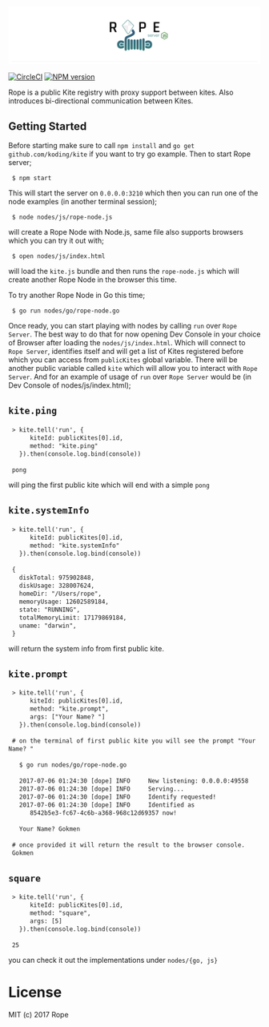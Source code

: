 ![](https://raw.githubusercontent.com/ropelive/press/master/banners/rope-server-js.png)

[![CircleCI](https://circleci.com/gh/ropelive/server/tree/master.svg?style=svg)](https://circleci.com/gh/ropelive/server/tree/master)
[![NPM version](https://img.shields.io/npm/v/@rope/server.svg?style=flat-square)](https://www.npmjs.com/package/@rope/server)

Rope is a public Kite registry with proxy support between kites. Also
introduces bi-directional communication between Kites.

Getting Started
---------------

Before starting make sure to call `npm install` and
`go get github.com/koding/kite` if you want to try go example.
Then to start Rope server;

```
 $ npm start
```

This will start the server on `0.0.0.0:3210` which then you can run one of
the node examples (in another terminal session);

```
 $ node nodes/js/rope-node.js
```

will create a Rope Node with Node.js, same file also supports browsers which
you can try it out with;

```
 $ open nodes/js/index.html
```

will load the `kite.js` bundle and then runs the `rope-node.js` which will
create another Rope Node in the browser this time.

To try another Rope Node in Go this time;

```
 $ go run nodes/go/rope-node.go
```

Once ready, you can start playing with nodes by calling `run` over
`Rope Server`. The best way to do that for now opening Dev Console in your
choice of Browser after loading the `nodes/js/index.html`. Which will connect
to `Rope Server`, identifies itself and will get a list of Kites registered
before which you can access from `publicKites` global variable. There will be
another public variable called `kite` which will allow you to interact with
`Rope Server`. And for an example of usage of `run` over `Rope Server` would
be (in Dev Console of nodes/js/index.html);

## `kite.ping`

```
 > kite.tell('run', {
      kiteId: publicKites[0].id,
      method: "kite.ping"
   }).then(console.log.bind(console))

 pong
```
will ping the first public kite which will end with a simple `pong`


## `kite.systemInfo`

```
 > kite.tell('run', {
      kiteId: publicKites[0].id,
      method: "kite.systemInfo"
   }).then(console.log.bind(console))

 {
   diskTotal: 975902848,
   diskUsage: 328007624,
   homeDir: "/Users/rope",
   memoryUsage: 12602589184,
   state: "RUNNING",
   totalMemoryLimit: 17179869184,
   uname: "darwin",
 }
```
will return the system info from first public kite.


## `kite.prompt`

```
 > kite.tell('run', {
      kiteId: publicKites[0].id,
      method: "kite.prompt",
      args: ["Your Name? "]
   }).then(console.log.bind(console))

 # on the terminal of first public kite you will see the prompt "Your Name? "

   $ go run nodes/go/rope-node.go

   2017-07-06 01:24:30 [dope] INFO     New listening: 0.0.0.0:49558
   2017-07-06 01:24:30 [dope] INFO     Serving...
   2017-07-06 01:24:30 [dope] INFO     Identify requested!
   2017-07-06 01:24:30 [dope] INFO     Identified as
      8542b5e3-fc67-4c6b-a368-968c12d69357 now!

   Your Name? Gokmen

 # once provided it will return the result to the browser console.
 Gokmen
```

## `square`

```
 > kite.tell('run', {
      kiteId: publicKites[0].id,
      method: "square",
      args: [5]
   }).then(console.log.bind(console))

 25
```
you can check it out the implementations under `nodes/{go, js}`

# License

MIT (c) 2017 Rope
